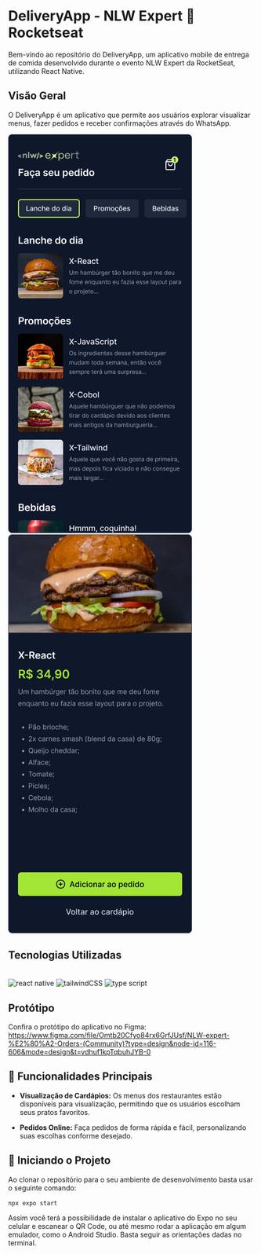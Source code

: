 # DeliveryApp - NLW Expert 💜 Rocketseat


Bem-vindo ao repositório do DeliveryApp, um aplicativo mobile de entrega de comida desenvolvido durante o evento NLW Expert da RocketSeat, utilizando React Native.

## Visão Geral


O DeliveryApp é um aplicativo que permite aos usuários explorar visualizar menus, fazer pedidos e receber confirmações através do WhatsApp.

  ![alt text](assets/images/Home.png)
  ![alt text](assets/images/Product.png)

## Tecnologias Utilizadas

<div style="display: inline_block"><br>
  <img align="center" height="30" width="40" alt="react native" src="https://cdn.jsdelivr.net/gh/devicons/devicon@latest/icons/react/react-original.svg" />
  <img align="center" height="30" width="40" alt="tailwindCSS" src="https://cdn.jsdelivr.net/gh/devicons/devicon@latest/icons/tailwindcss/tailwindcss-original.svg" />
  <img align="center" height="30" width="40" alt="type script" src="https://cdn.jsdelivr.net/gh/devicons/devicon@latest/icons/typescript/typescript-original.svg" />
</div>                          


## Protótipo


Confira o protótipo do aplicativo no Figma: https://www.figma.com/file/Omtb20Cfyo84rx6GrfJUsf/NLW-expert-%E2%80%A2-Orders-(Community)?type=design&node-id=116-606&mode=design&t=vdhuf1kpTqbuhJYB-0


## 🔨 Funcionalidades Principais


- **Visualização de Cardápios:** Os menus dos restaurantes estão disponíveis para visualização, permitindo que os usuários escolham seus pratos favoritos.

- **Pedidos Online:** Faça pedidos de forma rápida e fácil, personalizando suas escolhas conforme desejado.

## 🚀 Iniciando o Projeto

Ao clonar o repositório para o seu ambiente de desenvolvimento basta usar o seguinte comando:

```
npx expo start

```
Assim você terá a possibilidade de instalar o aplicativo do Expo no seu celular e escanear o QR Code, ou até mesmo rodar a aplicação em algum emulador, como o Android Studio. Basta seguir as orientações dadas no terminal.
